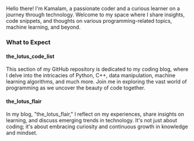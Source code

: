 Hello there! I'm Kamalam, a passionate coder and a curious learner on a journey through technology. Welcome to my space where I share insights, code snippets, and thoughts on various programming-related topics, machine learning, and beyond.

### What to Expect

#### the_lotus_code_list

This section of my GitHub repository is dedicated to my coding blog, where I delve into the intricacies of Python, C++, data manipulation, machine learning algorithms, and much more. Join me in exploring the vast world of programming as we uncover the beauty of code together.

#### the_lotus_flair

In my blog, "the_lotus_flair," I reflect on my experiences, share insights on learning, and discuss emerging trends in technology. It's not just about coding; it's about embracing curiosity and continuous growth in knowledge and mindset.
